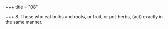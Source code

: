 +++
title = "08"

+++
8. Those who eat bulbs and roots, or fruit, or pot-herbs, (act) exactly in the same manner.
